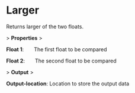 # Larger

Returns larger of the two floats.

&gt; **Properties**
&gt; 

**Float 1**:       The first float to be compared

**Float 2**:       The second float to be compared

&gt; **Output**
&gt; 

**Output-location**: Location to store the output data